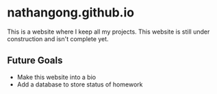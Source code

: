 # nathangong.github.io
This is a website where I keep all my projects. This website is still under construction and isn't complete yet.
## Future Goals
* Make this website into a bio
* Add a database to store status of homework
